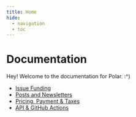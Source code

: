 ```yaml
---
title: Home
hide:
  - navigation
  - toc
---
```


# Documentation

Hey! Welcome to the documentation for Polar. :^)


* [Issue Funding](/maintainers/issue-funding/)
* [Posts and Newsletters](/maintainers/posts/)
* [Pricing, Payment & Taxes](/payment/)
* [API & GitHub Actions](/api/)
